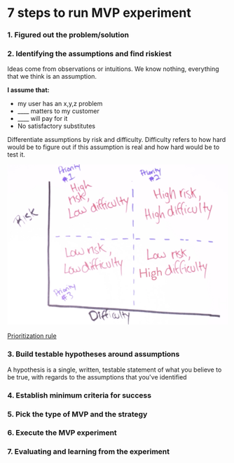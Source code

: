 # 7 steps to run MVP experiment

### 1. Figured out the problem/solution

### 2. Identifying the assumptions and find riskiest

Ideas come from observations or intuitions. We know nothing, everything that we think is an assumption. 

**I assume that:** 

* my user has an  x,y,z  problem
* \_\_\_\_ matters to my customer
* \_\_\_\_ will pay for it
* No satisfactory substitutes

Differentiate assumptions by risk and difficulty.  Difficulty refers to how hard would be to figure out if this assumption is real and how hard would be to test it.  



![](../../.gitbook/assets/image%20%283%29.png)

[Prioritization rule](https://www.intercom.com/blog/first-rule-prioritization-no-snacking/)

### 3. Build testable hypotheses around assumptions

A hypothesis is a single, written, testable statement of what you believe to be true, with regards to the assumptions that you've identified

### 4. Establish minimum criteria for success

### 5. Pick the type of MVP and the strategy

### 6. Execute the MVP experiment

### 7. Evaluating and learning from the experiment

